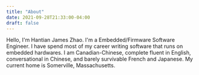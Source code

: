 ```yaml
---
title: "About"
date: 2021-09-28T21:33:00-04:00
draft: false
---
```

Hello, I'm Hantian James Zhao. I'm a Embedded/Firmware Software Engineer. I have spend most of my career writing software that runs on embedded hardwares.
I am Canadian-Chinese, complete fluent in English, conversational in Chinese, and barely survivable French and Japanese.
My current home is Somerville, Massachusetts.
